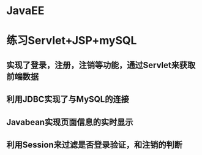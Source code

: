 # JavaEE

 # 练习Servlet+JSP+mySQL
 ## 实现了登录，注册，注销等功能，通过Servlet来获取前端数据
 ## 利用JDBC实现了与MySQL的连接
 ## Javabean实现页面信息的实时显示
 ## 利用Session来过滤是否登录验证，和注销的判断

 

